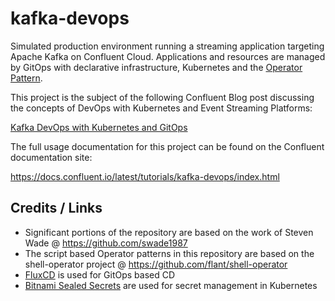 # kafka-devops

Simulated production environment running a streaming application targeting Apache Kafka on Confluent Cloud.
Applications and resources are managed by GitOps with declarative infrastructure, Kubernetes and the [Operator Pattern](https://kubernetes.io/docs/concepts/extend-kubernetes/operator/).

This project is the subject of the following Confluent Blog post discussing the concepts of DevOps with Kubernetes and Event Streaming Platforms:

[Kafka DevOps with Kubernetes and GitOps](https://blog.confluent.io)

The full usage documentation for this project can be found on the Confluent documentation site:

https://docs.confluent.io/latest/tutorials/kafka-devops/index.html

## Credits / Links
* Significant portions of the repository are based on the work of Steven Wade @ https://github.com/swade1987
* The script based Operator patterns in this repository are based on the shell-operator project @ https://github.com/flant/shell-operator
* [FluxCD](https://github.com/fluxcd/flux) is used for GitOps based CD
* [Bitnami Sealed Secrets](https://github.com/bitnami-labs/sealed-secrets) are used for secret management in Kubernetes
